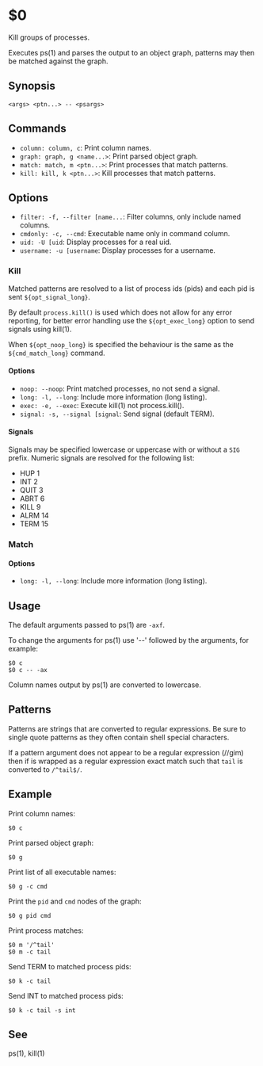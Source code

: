 $0
==

Kill groups of processes.

Executes ps(1) and parses the output to an object graph, patterns may then be matched against the graph.

## Synopsis

```synopsis
<args> <ptn...> -- <psargs> 
```

## Commands

* `column: column, c`: Print column names.
* `graph: graph, g <name...>`: Print parsed object graph.
* `match: match, m <ptn...>`: Print processes that match patterns.
* `kill: kill, k <ptn...>`: Kill processes that match patterns.

## Options

* `filter: -f, --filter [name...`: Filter columns, only include named columns.
* `cmdonly: -c, --cmd`: Executable name only in command column. 
* `uid: -U [uid`: Display processes for a real uid.
* `username: -u [username`: Display processes for a username.

### Kill

Matched patterns are resolved to a list of process ids (pids) and each pid is sent `${opt_signal_long}`.

By default `process.kill()` is used which does not allow for any error reporting, for better error handling use the `${opt_exec_long}` option to send signals using kill(1).

When `${opt_noop_long}` is specified the behaviour is the same as the `${cmd_match_long}` command.

#### Options

* `noop: --noop`: Print matched processes, no not send a signal.
* `long: -l, --long`: Include more information (long listing).
* `exec: -e, --exec`: Execute kill(1) not process.kill().
* `signal: -s, --signal [signal`: Send signal (default TERM).

#### Signals

Signals may be specified lowercase or uppercase with or without a `SIG` prefix. Numeric signals are resolved for the following list:

* HUP 1
* INT 2
* QUIT 3
* ABRT 6
* KILL 9
* ALRM 14
* TERM 15


### Match

#### Options

* `long: -l, --long`: Include more information (long listing).

## Usage

The default arguments passed to ps(1) are `-axf`.

To change the arguments for ps(1) use '--' followed by the arguments, for example:

```
$0 c
$0 c -- -ax
```

Column names output by ps(1) are converted to lowercase.

## Patterns

Patterns are strings that are converted to regular expressions. Be sure to single quote patterns as they often contain shell special characters.

If a pattern argument does not appear to be a regular expression (//gim) then if is wrapped as a regular expression exact match such that `tail` is converted to `/^tail$/`.

## Example

Print column names:

```
$0 c
```

Print parsed object graph:

```
$0 g
```

Print list of all executable names:

```
$0 g -c cmd
```

Print the `pid` and `cmd` nodes of the graph:

```
$0 g pid cmd
```

Print process matches:

```
$0 m '/^tail'
$0 m -c tail
```

Send TERM to matched process pids:

```
$0 k -c tail
```

Send INT to matched process pids:

```
$0 k -c tail -s int
```

## See

ps(1), kill(1)
